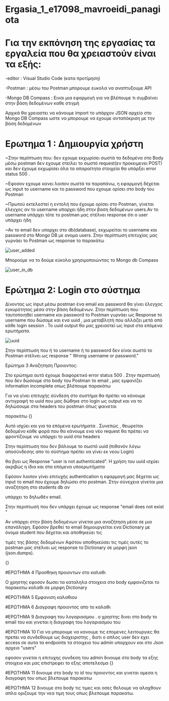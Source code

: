 # Ergasia_1_e17098_mavroeidi_panagiota


# Για την  εκπόνηση της εργασίας τα εργαλεία που θα χρειαστούν είναι τα εξής:

-editor : Visual Studio Code (κατα προτίμηση)

-Postman : μέσω του Postman μπορουμε ευκολα να αναπτυξουμε API

-Mongo DB Compass : Ειναι μια εφαρμογή για να βλέπουμε τι συμβαίνει στην βάση δεδομένων καθε στιγμή


Αρχικά θα χρειαστει να κάνουμε import το υπάρχον JSON αρχείο στο Mongo DB Compass ωστε να μπορουμε να εχουμε ανταπόκριση με την βάση δεδομένων


# Ερωτημα 1 : Δημιουργία χρήστη

~Στην περίπτωση που:
 δεν εχουμε εκχωρίσει σωστά τα δεδομένα στο Body μέσω postman
 δεν εχουμε στείλει το σωστό request(εν προκειμενει POST) και
 δεν έχουμε εκχωρίσει όλα τα απαραίτητα στοιχεία
  θα υπάρξει error status 500 .

~Εφοσον εχουμε κανει λοιπον σωστά τα παραπάνω, η εφαρμογή  δέχεται ως input το username και το password που εχουμε ορίσει στο body του Postman 


~Πρωτού εκτελεστεί η εντολή που έχουμε ορίσει στο Postman, γίνεται έλεγχος αν το username υπαρχει ήδη στην βαση δεδομένων users.Αν το username υπάρχει τότε το postman μας στέλνει response ότι ο user υπάρχει ήδη

~Αν το email δεν υπαρχει στο db(database), εκχωρείται το username και password στο Mongo DB με ονομα users. Στην περίπτωση επιτυχίας μας γυρνάει το Postman ως response το παρακάτω


![user_added](https://user-images.githubusercontent.com/62929706/119018219-8c075d00-b9a4-11eb-88da-961351208276.jpg)


 Μπορούμε να το δούμε εύκολα χρησιμοποιώντας το Mongo db Compass

![user_in_db](https://user-images.githubusercontent.com/62929706/119018587-e56f8c00-b9a4-11eb-84a9-d76acd6917fc.jpg)


# Ερώτημα 2: Login στο σύστημα

Δίνοντας ως input μέσω postman ένα email και password θα γίνει έλεγχος εγκυρότητας μέσα στην βάση δεδομένων.
Στην περίπτωση που ταυτοποιηθεί username και password το Postman γυρνάει ως Response το username που δώσαμε και ενα uuid , μια μεταβλητή που αλλάζει μετά από κάθε login session . Το uuid output θα μας χρειαστεί ως input  στα επόμενα ερωτήματα.


![uuid](https://user-images.githubusercontent.com/62929706/119018637-f91af280-b9a4-11eb-8914-44a28a2ed4b1.jpg)


Στην περίπτωση που ή το username ή το password δεν είναι σωστό το Postman στέλνει ως response " Wrong username or password."

Ερώτημα 3 Αναζητηση Προιοντος:

Στο ερώτημα αυτό έχουμε διαφορετικό error status 500 . Στην περιπτωσή που δεν δώσουμε στο body του Postman το email , μας εμφανίζει information incomplete οπως βλέπουμε παρακάτω

Για να γίνει επιτυχής σύνδεση στο συστήμα θα πρέπει να κάνουμε αντιγραφή το uuid που μας δώθηκε στο login ως output και να το δηλώσουμε στα headers του postman όπως φαινεται 

παρακάτω
{}

Αυτό ισχύει και για τα επόμενα ερωτήματα . Συνεπώς , θεωρείται δεδομένο κάθε φορά που θα κάνουμε ενα νέο request θα πρέπει να φροντίζουμε να υπάρχει το uuid στα headers

Στην περίπτωση που δεν βάλουμε το σωστό uuid (πιθανόν λόγω αποσύνδεσης απο το σύστημα πρέπει να γίνει εκ νεου Login)

θα βγει ως Response "user is not authenticated". Η χρήση του uuid ισχύει ακριβώς η ίδια και στα επόμενα υποερωτήματα

Εφόσον λοιπον γίνει επιτυχής authentication η εφαρμογή μας δέχεται ως input το email που έχουμε δηλώσει στο postman. Στην σύνεχεια γίνεται μια αναζήτηση στο students db αν 

υπάρχει το δηλωθέν email.

Στην περιπτωσή που δεν υπάρχει έχουμε ως response "email does not exist "

Αν υπάρχει στην βάση δεδομένων γίνεται μια αναζήτηση μέσα σε μια επανάληψη. Εφόσον βρεθεί το email δημιουργείται ενα Dictionary με όνομα student που δέχεται και αποθηκεύει τις

τιμές της βάσης δεδομένων Αφότου αποθηκεύσει τις τιμές αυτές το postman μας στέλνει ως response το Dictionary σε μορφη json (json.dumps).

{}


#ΕΡΩΤΗΜΑ 4   Προσθηκη προιοντων στο καλαθι

Ο χρηστης εφοσον δωσει τα καταληλα στοιχεια στο body εμφανιζεται  το παρακατω καλαθι σε μορφη Dictionary

#ΕΡΩΤΗΜΑ 5 Εμφανιση καλαθιου

#ΕΡΩΤΗΜΑ 6 Διαγραφη προιοντος απο το καλαθι

#ΕΡΩΤΗΜΑ 9 Διαγραφη του λογαριασμου .
ο χρηστης δινει στο body το email του και γινεται η διαγραφη του λογαριασμου του


#ΕΡΩΤΗΜΑ 10
Για να μπορουμε να κανουμε τις επομενες λειτουργιες θα πρεπει να συνδεθουμε ως διαχειριστης , διοτι ο απλος user δεν εχει access σε αυτα τα endpoints
τα στοιχεια του admin υπαρχουν και στο Json αρχειο "users"

εφοσον γινεται η επιτυχης συνδεση του admin δινουμε στο body τα εξης στοιχεια και μας επιστρεφει το εξης αποτελεσμα
{}

#ΕΡΩΤΗΜΑ 11
δινουμε στο body το id του προιοντος και γινεται αμεσα η διαγραφη του οπως βλεπουμε παρακατω

#ΕΡΩΤΗΜΑ 12
δινουμε στο body τις τιμες και οσες θελουμε να αλαχθουν απλα οριζουμε την νεα τιμη τους οπως βλεπουμε παρακατω.
